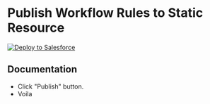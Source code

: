 Publish Workflow Rules to Static Resource
=========================================

<a href="https://githubsfdeploy.herokuapp.com?owner=githubbob42&repo=apex-publish-workflowrules">
  <img alt="Deploy to Salesforce"
       src="https://raw.githubusercontent.com/afawcett/githubsfdeploy/master/src/main/webapp/resources/img/deploy.png">
</a>

Documentation 
-------------

- Click "Publish" button.
- Voila
